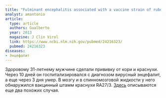 ```yaml
---
title: "Fulminant encephalitis associated with a vaccine strain of rubella virus"
analyst: amantonio
article:
  type: article
  authors: Gualberto
  year: 2013
  magazine: J Clin Virol
  link: https://www.ncbi.nlm.nih.gov/pubmed/24216323/
  pubmed: 24216323
diseases:
- Энцефалит
---
```


Здоровому 31-летнему мужчине сделали прививку от кори и краснухи. Через 10 дней он госпитализировался с диагнозом вирусный энцефалит, а еще через 3 дня умер. В мозгу и в спинномозговой жидкости у него обнаружился вакцинный штамм краснухи RA27/3.
[Здесь](https://www.ncbi.nlm.nih.gov/pubmed/20840001) описываются еще два похожих случая.
